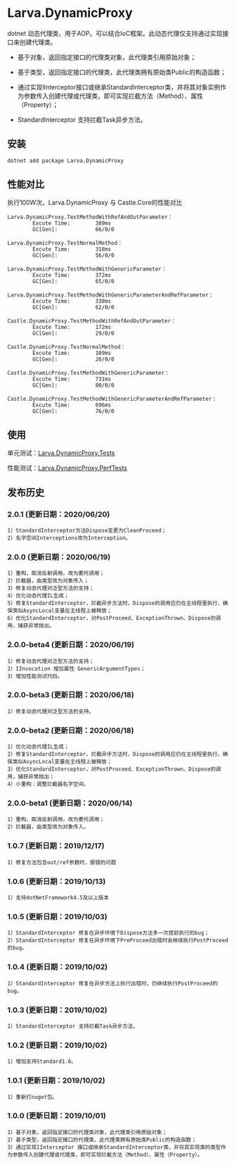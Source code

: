 # Larva.DynamicProxy

dotnet 动态代理类，用于AOP。可以结合IoC框架。此动态代理仅支持通过实现接口来创建代理类。

- 基于对象，返回指定接口的代理类对象，此代理类引用原始对象；

- 基于类型，返回指定接口的代理类，此代理类拥有原始类Public的构造函数；

- 通过实现IInterceptor接口或继承StandardInterceptor类，并将其对象实例作为参数传入创建代理或代理类，即可实现拦截方法（Method）、属性（Property）；

- StandardInterceptor 支持拦截Task异步方法。

## 安装

```sh
dotnet add package Larva.DynamicProxy
```

## 性能对比

执行100W次，Larva.DynamicProxy 与 Castle.Core的性能对比

```plain
Larva.DynamicProxy.TestMethodWithRefAndOutParameter：
        Excute Time:        389ms
        GC[Gen]:            66/0/0

Larva.DynamicProxy.TestNormalMethod：
        Excute Time:        318ms
        GC[Gen]:            56/0/0

Larva.DynamicProxy.TestMethodWithGenericParameter：
        Excute Time:        372ms
        GC[Gen]:            65/0/0

Larva.DynamicProxy.TestMethodWithGenericParameterAndRefParameter：
        Excute Time:        338ms
        GC[Gen]:            62/0/0

Castle.DynamicProxy.TestMethodWithRefAndOutParameter：
        Excute Time:        172ms
        GC[Gen]:            29/0/0

Castle.DynamicProxy.TestNormalMethod：
        Excute Time:        109ms
        GC[Gen]:            20/0/0

Castle.DynamicProxy.TestMethodWithGenericParameter：
        Excute Time:        731ms
        GC[Gen]:            80/0/0

Castle.DynamicProxy.TestMethodWithGenericParameterAndRefParameter：
        Excute Time:        696ms
        GC[Gen]:            76/0/0
```

## 使用

单元测试：[Larva.DynamicProxy.Tests](src/Larva.DynamicProxy.Tests)

性能测试：[Larva.DynamicProxy.PerfTests](src/Larva.DynamicProxy.PerfTests)

## 发布历史

### 2.0.1 (更新日期：2020/06/20)

```plain
1）StandardInterceptor方法Dispose变更为CleanProceed；
2）名字空间Interceptions改为Interception。
```

### 2.0.0 (更新日期：2020/06/19)

```plain
1）重构，取消反射调用，改为委托调用；
2）拦截器，由类型改为对象传入；
3）修复动态代理对泛型方法的支持；
4）优化动态代理IL生成；
5）修复StandardInterceptor，拦截异步方法时，Dispose的调用应仍在主线程里执行，确保类似AsyncLocal变量在主线程上被释放；
6）优化StandardInterceptor，对PostProceed、ExceptionThrown、Dispose的调用，捕获异常抛出。
```

### 2.0.0-beta4 (更新日期：2020/06/19)

```plain
1）修复动态代理对泛型方法的支持；
2）IInvocation 增加属性 GenericArgumentTypes；
3）增加性能测试代码。
```

### 2.0.0-beta3 (更新日期：2020/06/18)

```plain
1）修复动态代理对泛型方法的支持。
```

### 2.0.0-beta2 (更新日期：2020/06/18)

```plain
1）优化动态代理IL生成；
2）修复StandardInterceptor，拦截异步方法时，Dispose的调用应仍在主线程里执行，确保类似AsyncLocal变量在主线程上被释放；
3）优化StandardInterceptor，对PostProceed、ExceptionThrown、Dispose的调用，捕获异常抛出；
4）小重构：调整拦截器名字空间。
```

### 2.0.0-beta1 (更新日期：2020/06/14)

```plain
1）重构，取消反射调用，改为委托调用；
2）拦截器，由类型改为对象传入。
```

### 1.0.7 (更新日期：2019/12/17)

```plain
1）修复方法包含out/ref参数时，报错的问题
```

### 1.0.6 (更新日期：2019/10/13)

```plain
1）支持dotNetFramework4.5及以上版本
```

### 1.0.5 (更新日期：2019/10/03)

```plain
1）StandardInterceptor 修复在异步环境下Dispose方法多一次提前执行的bug；
2）StandardInterceptor 修复在异步环境下PreProceed出错时会继续执行PostProceed的bug。
```

### 1.0.4 (更新日期：2019/10/02)

```plain
1）StandardInterceptor 修复在异步方法上执行出错时，仍继续执行PostProceed的bug。
```

### 1.0.3 (更新日期：2019/10/02)

```plain
1）StandardInterceptor 支持拦截Task异步方法。
```

### 1.0.2 (更新日期：2019/10/02)

```plain
1）增加支持Standard1.6。
```

### 1.0.1 (更新日期：2019/10/02)

```plain
1）重新打nuget包。
```

### 1.0.0 (更新日期：2019/10/01)

```plain
1）基于对象，返回指定接口的代理类对象，此代理类引用原始对象；
2）基于类型，返回指定接口的代理类，此代理类拥有原始类Public的构造函数；
3）通过实现IInterceptor 接口或继承StandardInterceptor类，并将其实现类的类型作为参数传入创建代理或代理类，即可实现拦截方法（Method）、属性（Property）。
```
